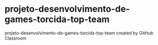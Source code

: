 # projeto-desenvolvimento-de-games-torcida-top-team
projeto-desenvolvimento-de-games-torcida-top-team created by GitHub Classroom
